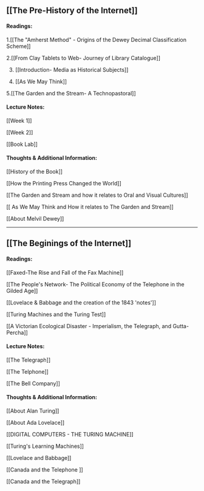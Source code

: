 ## [[The Pre-History of the Internet]]

#### Readings:
1.[[The "Amherst Method" - Origins of the Dewey Decimal Classification Scheme]]

2.[[From Clay Tablets to Web- Journey of Library Catalogue]] 

3. [[Introduction- Media as Historical Subjects]] 

4. [[As We May Think]]
 
5.[[The Garden and the Stream- A Technopastoral]]

#### Lecture Notes:

[[Week 1]]

[[Week 2]]

[[Book Lab]]

#### Thoughts & Additional Information:

[[History of the Book]]

[[How the Printing Press Changed the World]]

[[The Garden and Stream and how it relates to Oral and Visual Cultures]]

[[ As We May Think and How it relates to The Garden and Stream]]

[[About Melvil Dewey]]

---

## [[The Beginings of the Internet]]

#### Readings:

[[Faxed-The Rise and Fall of the Fax Machine]]

[[The People's Network- The Political Economy of the Telephone in the Gilded Age]]

[[Lovelace & Babbage and the creation of the 1843 'notes']]

[[Turing Machines and the Turing Test]]

[[A Victorian Ecological Disaster - Imperialism, the Telegraph, and Gutta-Percha]]

#### Lecture Notes:
[[The Telegraph]]

[[The Telphone]]

[[The Bell Company]]

#### Thoughts & Additional Information:
[[About Alan Turing]] 

[[About Ada Lovelace]]

[[DIGITAL COMPUTERS - THE TURING MACHINE]]

[[Turing's Learning Machines]]

[[Lovelace and Babbage]]

[[Canada and the Telephone ]]

[[Canada and the Telegraph]]
